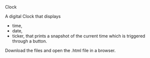 Clock 

A digital Clock that displays 
  - time,
  - date,
  - ticker, that prints a snapshot of the current time which is triggered through a button.

Download the files and open the .html file in a browser.
